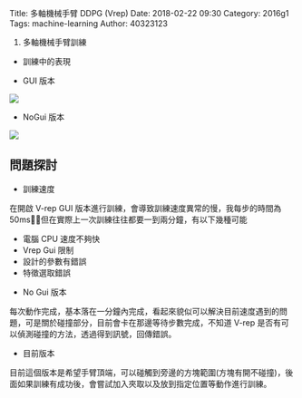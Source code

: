 Title: 多軸機械手臂 DDPG (Vrep)
Date: 2018-02-22 09:30
Category: 2016g1
Tags: machine-learning
Author: 40323123


1. 多軸機械手臂訓練

<!-- PELICAN_END_SUMMARY -->

- 訓練中的表現

* GUI 版本

![](https://github.com/coursemdetw/project_site_files/blob/gh-pages/files/pyquino/machine_learning/vreparm_train.gif?raw=true)

* NoGui 版本

![](https://github.com/coursemdetw/project_site_files/blob/gh-pages/files/pyquino/machine_learning/vreparm_nogui.PNG?raw=true)

問題探討
---

* 訓練速度

在開啟 V-rep GUI 版本進行訓練，會導致訓練速度異常的慢，我每步的時間為 50ms，但在實際上一次訓練往往都要一到兩分鐘，有以下幾種可能

<ul>
<li>電腦 CPU 速度不夠快
<li>Vrep Gui 限制
<li>設計的參數有錯誤
<li>特徵選取錯誤
</ul>

* No Gui 版本

每次動作完成，基本落在一分鐘內完成，看起來貌似可以解決目前速度遇到的問題，可是關於碰撞部分，目前會卡在那邊等待步數完成，不知道 V-rep 是否有可以偵測碰撞的方法，透過得到訊號，回傳錯誤。

* 目前版本

目前這個版本是希望手臂頂端，可以碰觸到旁邊的方塊範圍(方塊有開不碰撞)，後面如果訓練有成功後，會嘗試加入夾取以及放到指定位置等動作進行訓練。



